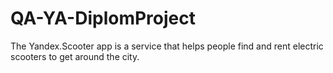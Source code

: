 # QA-YA-DiplomProject
The Yandex.Scooter app is a service that helps people find and rent electric scooters to get around the city.
